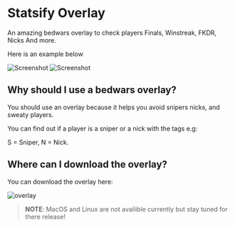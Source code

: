 # Statsify Overlay


An amazing bedwars overlay to check players Finals, Winstreak, FKDR, Nicks And more.

Here is an example below

![Screenshot](https://imgur.com/wYWhs2m.png)	![Screenshot](https://imgur.com/wYWhs2m.png)

## Why should I use a bedwars overlay?

You should use an overlay because it helps you avoid snipers nicks, and sweaty players.

You can find out if a player is a sniper or a nick with the tags e.g:

S = Sniper, N = Nick.

## Where can I download the overlay?

You can download the overlay here:

![overlay](https://statsify.net/overlay)


> **NOTE**: MacOS and Linux are not availible currently but stay tuned for there release!
